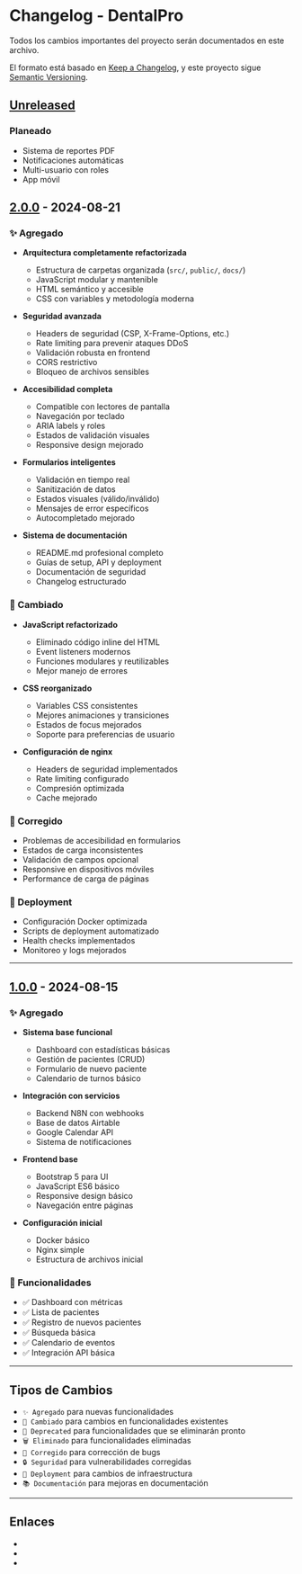 # Changelog - DentalPro

Todos los cambios importantes del proyecto serán documentados en este archivo.

El formato está basado en [Keep a Changelog](https://keepachangelog.com/es-ES/1.0.0/),
y este proyecto sigue [Semantic Versioning](https://semver.org/).

## [Unreleased]

### Planeado
- Sistema de reportes PDF
- Notificaciones automáticas
- Multi-usuario con roles
- App móvil

## [2.0.0] - 2024-08-21

### ✨ Agregado
- **Arquitectura completamente refactorizada**
  - Estructura de carpetas organizada (`src/`, `public/`, `docs/`)
  - JavaScript modular y mantenible
  - HTML semántico y accesible
  - CSS con variables y metodología moderna

- **Seguridad avanzada**
  - Headers de seguridad (CSP, X-Frame-Options, etc.)
  - Rate limiting para prevenir ataques DDoS
  - Validación robusta en frontend
  - CORS restrictivo
  - Bloqueo de archivos sensibles

- **Accesibilidad completa**
  - Compatible con lectores de pantalla
  - Navegación por teclado
  - ARIA labels y roles
  - Estados de validación visuales
  - Responsive design mejorado

- **Formularios inteligentes**
  - Validación en tiempo real
  - Sanitización de datos
  - Estados visuales (válido/inválido)
  - Mensajes de error específicos
  - Autocompletado mejorado

- **Sistema de documentación**
  - README.md profesional completo
  - Guías de setup, API y deployment
  - Documentación de seguridad
  - Changelog estructurado

### 🔄 Cambiado
- **JavaScript refactorizado**
  - Eliminado código inline del HTML
  - Event listeners modernos
  - Funciones modulares y reutilizables
  - Mejor manejo de errores

- **CSS reorganizado**
  - Variables CSS consistentes
  - Mejores animaciones y transiciones
  - Estados de focus mejorados
  - Soporte para preferencias de usuario

- **Configuración de nginx**
  - Headers de seguridad implementados
  - Rate limiting configurado
  - Compresión optimizada
  - Cache mejorado

### 🐛 Corregido
- Problemas de accesibilidad en formularios
- Estados de carga inconsistentes
- Validación de campos opcional
- Responsive en dispositivos móviles
- Performance de carga de páginas

### 🚀 Deployment
- Configuración Docker optimizada
- Scripts de deployment automatizado
- Health checks implementados
- Monitoreo y logs mejorados

---

## [1.0.0] - 2024-08-15

### ✨ Agregado
- **Sistema base funcional**
  - Dashboard con estadísticas básicas
  - Gestión de pacientes (CRUD)
  - Formulario de nuevo paciente
  - Calendario de turnos básico

- **Integración con servicios**
  - Backend N8N con webhooks
  - Base de datos Airtable
  - Google Calendar API
  - Sistema de notificaciones

- **Frontend base**
  - Bootstrap 5 para UI
  - JavaScript ES6 básico
  - Responsive design básico
  - Navegación entre páginas

- **Configuración inicial**
  - Docker básico
  - Nginx simple
  - Estructura de archivos inicial

### 🎯 Funcionalidades
- ✅ Dashboard con métricas
- ✅ Lista de pacientes
- ✅ Registro de nuevos pacientes
- ✅ Búsqueda básica
- ✅ Calendario de eventos
- ✅ Integración API básica

---

## Tipos de Cambios

- `✨ Agregado` para nuevas funcionalidades
- `🔄 Cambiado` para cambios en funcionalidades existentes
- `🚫 Deprecated` para funcionalidades que se eliminarán pronto
- `🗑️ Eliminado` para funcionalidades eliminadas
- `🐛 Corregido` para corrección de bugs
- `🔒 Seguridad` para vulnerabilidades corregidas
- `🚀 Deployment` para cambios de infraestructura
- `📚 Documentación` para mejoras en documentación

---

## Enlaces

- [Unreleased]: https://github.com/tu-usuario/dental-system/compare/v2.0.0...HEAD
- [2.0.0]: https://github.com/tu-usuario/dental-system/compare/v1.0.0...v2.0.0
- [1.0.0]: https://github.com/tu-usuario/dental-system/releases/tag/v1.0.0

